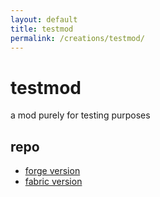 ```yaml
---
layout: default
title: testmod
permalink: /creations/testmod/
---
```

# testmod
a mod purely for testing purposes
## repo
* [forge version](https://github.com/xf8b/TestMod/tree/forge/1.15.2/)
* [fabric version](https://github.com/xf8b/TestMod/tree/fabric/1.16.2/)
